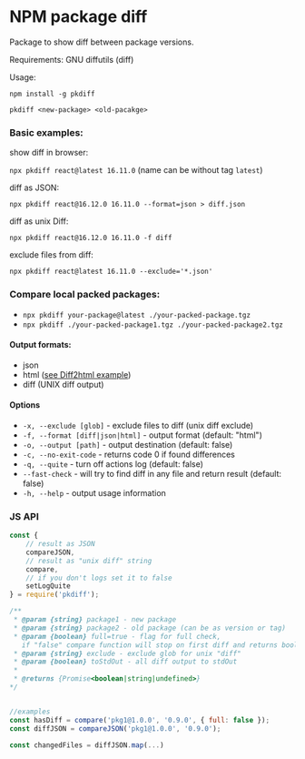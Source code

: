 # NPM package diff

Package to show diff between package versions.

Requirements:
GNU diffutils (diff)

Usage:

`npm install -g pkdiff`

`pkdiff <new-package> <old-pacakge>`

### Basic examples:

show diff in browser:

`npx pkdiff react@latest 16.11.0` (name can be without tag `latest`)

diff as JSON:

`npx pkdiff react@16.12.0 16.11.0 --format=json > diff.json`

diff as unix Diff:

`npx pkdiff react@16.12.0 16.11.0 -f diff`

exclude files from diff:

`npx pkdiff react@latest 16.11.0 --exclude='*.json'`

### Compare local packed packages:

-   `npx pkdiff your-package@latest ./your-packed-package.tgz`
-   `npx pkdiff ./your-packed-package1.tgz ./your-packed-package2.tgz`

#### Output formats:

-   json
-   html ([see Diff2html example](https://github.com/rtfpessoa/diff2html#online-example))
-   diff (UNIX diff output)

#### Options

-   `-x, --exclude [glob]` - exclude files to diff (unix diff exclude)
-   `-f, --format [diff|json|html]` - output format (default: "html")
-   `-o, --output [path]` - output destination (default: false)
-   `-c, --no-exit-code` - returns code 0 if found differences
-   `-q, --quite` - turn off actions log (default: false)
-   `--fast-check` - will try to find diff in any file and return result (default: false)
-   `-h, --help` - output usage information


### JS API
```js
const { 
    // result as JSON
    compareJSON,
    // result as "unix diff" string
    compare,
    // if you don't logs set it to false
    setLogQuite
} = require('pkdiff');

/**
 * @param {string} package1 - new package
 * @param {string} package2 - old package (can be as version or tag)
 * @param {boolean} full=true - flag for full check, 
   if "false" compare function will stop on first diff and returns boolean (package equals: true or has diff: false)
 * @param {string} exclude - exclude glob for unix "diff"
 * @param {boolean} toStdOut - all diff output to stdOut
 *
 * @returns {Promise<boolean|string|undefined>}
*/


//examples
const hasDiff = compare('pkg1@1.0.0', '0.9.0', { full: false });
const diffJSON = compareJSON('pkg1@1.0.0', '0.9.0');

const changedFiles = diffJSON.map(...)

```
